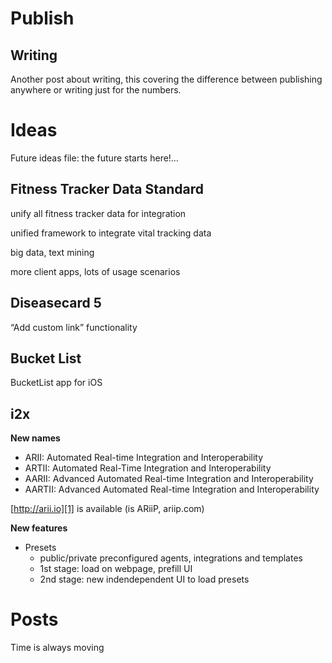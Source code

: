 # Publish

## Writing

Another post about writing, this covering the difference between publishing anywhere or writing just for the numbers.

# Ideas

Future ideas file: the future starts here!…

## Fitness Tracker Data Standard

unify all fitness tracker data for integration

unified framework to integrate vital tracking data

big data, text mining

more client apps, lots of usage scenarios

## Diseasecard 5

“Add custom link” functionality

## Bucket List

BucketList app for iOS

## i2x

**New names**
* ARII: Automated Real-time Integration and Interoperability
* ARTII: Automated Real-Time Integration and Interoperability 
* AARII: Advanced Automated Real-time Integration and Interoperability
* AARTII: Advanced Automated Real-time Integration and Interoperability

[http://arii.io][1] is available (is ARiiP, ariip.com)

**New features**
* Presets
	* public/private preconfigured agents, integrations and templates
	* 1st stage: load on webpage, prefill UI
	* 2nd stage: new indendependent UI to load presets

# Posts

Time is always moving

[1]:	http://arii.io "arii.io"
